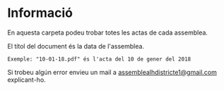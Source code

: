 
# Informació

En aquesta carpeta podeu trobar totes les actas de cada assemblea.

El títol del document és la data de l'assemblea.

```
Exemple: "10-01-18.pdf" és l'acta del 10 de gener del 2018
```

Si trobeu algún error envieu un mail a [assemblealhdistricte1@gmail.com](mailto:assemblealhdistricte1@gmail.com) explicant-ho.
